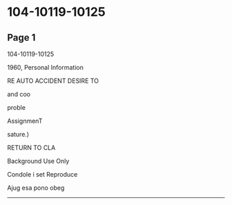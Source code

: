 # 104-10119-10125

## Page 1

104-10119-10125

1960, Personal Information

RE AUTO ACCIDENT DESIRE TO

and coo

proble

AssignmenT

sature.)

RETURN TO CLA

Background Use Only

Condole i set Reproduce

Ajug esa pono obeg

---

